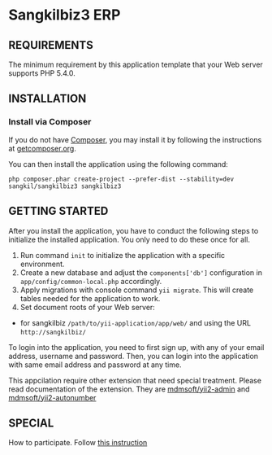 Sangkilbiz3 ERP
===========

REQUIREMENTS
------------

The minimum requirement by this application template that your Web server supports PHP 5.4.0.


INSTALLATION
------------

### Install via Composer

If you do not have [Composer](http://getcomposer.org/), you may install it by following the instructions
at [getcomposer.org](http://getcomposer.org/doc/00-intro.md#installation-nix).

You can then install the application using the following command:

~~~
php composer.phar create-project --prefer-dist --stability=dev sangkil/sangkilbiz3 sangkilbiz3
~~~


GETTING STARTED
---------------

After you install the application, you have to conduct the following steps to initialize
the installed application. You only need to do these once for all.

1. Run command `init` to initialize the application with a specific environment.
2. Create a new database and adjust the `components['db']` configuration in `app/config/common-local.php` accordingly.
3. Apply migrations with console command `yii migrate`. This will create tables needed for the application to work.
4. Set document roots of your Web server:

- for sangkilbiz `/path/to/yii-application/app/web/` and using the URL `http://sangkilbiz/`

To login into the application, you need to first sign up, with any of your email address, username and password.
Then, you can login into the application with same email address and password at any time.

This appcilation require other extension that need special treatment. Please read documentation of the extension. They are
[mdmsoft/yii2-admin](https://github.com/mdmsoft/yii2-admin) and [mdmsoft/yii2-autonumber](https://github.com/mdmsoft/yii2-autonumber)

SPECIAL
-------
How to participate. Follow [this instruction](docs/guide-id/HowToParticipate.md)